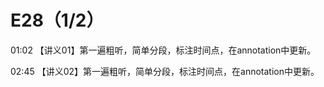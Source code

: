 # E28（1/2）

01:02
【讲义01】第一遍粗听，简单分段，标注时间点，在annotation中更新。

02:45
【讲义02】第一遍粗听，简单分段，标注时间点，在annotation中更新。